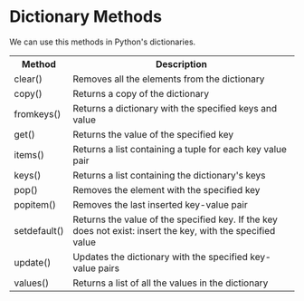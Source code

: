 # Dictionary Methods

We can use this methods in Python's dictionaries.

<table class="ws-table-all notranslate">
<tbody><tr>
<th>Method</th>
<th>Description</th>
</tr>
<tr><td>clear()</a></td><td>Removes all the elements from the dictionary</td></tr>
<tr><td>copy()</a></td><td>Returns a copy of the dictionary</td></tr>
<tr><td>fromkeys()</a></td><td>Returns a dictionary with the specified keys and value</td></tr>
<tr><td>get()</a></td><td>Returns the value of the specified key</td></tr>
<tr><td>items()</a></td><td>Returns a list containing a tuple for each key value pair</td></tr>
<tr><td>keys()</a></td><td>Returns a list containing the dictionary's keys</td></tr>
<tr><td>pop()</a></td><td>Removes the element with the specified key</td></tr>
<tr><td>popitem()</a></td><td>Removes the last inserted key-value pair</td></tr>
<tr><td>setdefault()</a></td><td>Returns the value of the specified key. If the key does not exist: insert the key, with the specified value</td></tr>
<tr><td>update()</a></td><td>Updates the dictionary with the specified key-value pairs</td></tr>
<tr><td>values()</a></td><td>Returns a list of all the values in the dictionary</td></tr>
</tbody>
